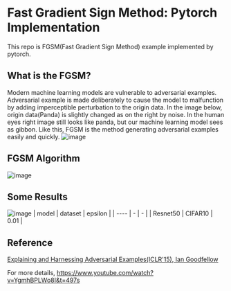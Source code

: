 # Fast Gradient Sign Method: Pytorch Implementation
This repo is FGSM(Fast Gradient Sign Method) example implemented by pytorch.

## What is the FGSM?
Modern machine learning models are vulnerable to adversarial examples. Adversarial example is made deliberately to cause the model to malfunction by adding imperceptible perturbation to the origin data. In the image below, origin data(Panda) is slightly changed as on the right by noise. In the human eyes right image still looks like panda, but our machine learning model sees as gibbon. Like this, FGSM is the method generating adversarial examples easily and quickly.
![image](https://user-images.githubusercontent.com/37788686/97774252-89c0eb00-1b99-11eb-9af1-f213c0b89a9d.png)

## FGSM Algorithm
![image](https://user-images.githubusercontent.com/37788686/97774441-246df980-1b9b-11eb-9e00-761bc22ad6f0.png)

 
## Some Results
![image](https://user-images.githubusercontent.com/37788686/97774469-5d0dd300-1b9b-11eb-8c90-5046530c1994.png)
| model | dataset | epsilon |
| ---- | - | - |
| Resnet50 | CIFAR10 | 0.01 |

## Reference
[Explaining and Harnessing Adversarial Examples(ICLR'15), Ian Goodfellow](https://arxiv.org/abs/1412.6572)




For more details, https://www.youtube.com/watch?v=YgmhBPLWo8I&t=497s
